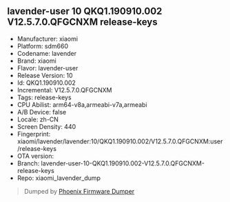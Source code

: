 ## lavender-user 10 QKQ1.190910.002 V12.5.7.0.QFGCNXM release-keys
- Manufacturer: xiaomi
- Platform: sdm660
- Codename: lavender
- Brand: xiaomi
- Flavor: lavender-user
- Release Version: 10
- Id: QKQ1.190910.002
- Incremental: V12.5.7.0.QFGCNXM
- Tags: release-keys
- CPU Abilist: arm64-v8a,armeabi-v7a,armeabi
- A/B Device: false
- Locale: zh-CN
- Screen Density: 440
- Fingerprint: xiaomi/lavender/lavender:10/QKQ1.190910.002/V12.5.7.0.QFGCNXM:user/release-keys
- OTA version: 
- Branch: lavender-user-10-QKQ1.190910.002-V12.5.7.0.QFGCNXM-release-keys
- Repo: xiaomi_lavender_dump


>Dumped by [Phoenix Firmware Dumper](https://github.com/DroidDumps/phoenix_firmware_dumper)
